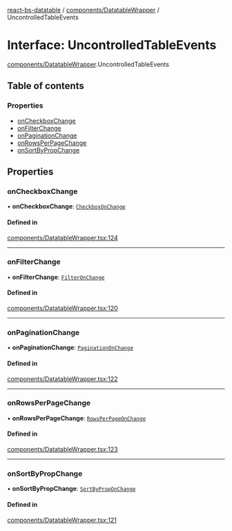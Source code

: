 [react-bs-datatable](../README.md) / [components/DatatableWrapper](../modules/components_DatatableWrapper.md) / UncontrolledTableEvents

# Interface: UncontrolledTableEvents

[components/DatatableWrapper](../modules/components_DatatableWrapper.md).UncontrolledTableEvents

## Table of contents

### Properties

- [onCheckboxChange](components_DatatableWrapper.UncontrolledTableEvents.md#oncheckboxchange)
- [onFilterChange](components_DatatableWrapper.UncontrolledTableEvents.md#onfilterchange)
- [onPaginationChange](components_DatatableWrapper.UncontrolledTableEvents.md#onpaginationchange)
- [onRowsPerPageChange](components_DatatableWrapper.UncontrolledTableEvents.md#onrowsperpagechange)
- [onSortByPropChange](components_DatatableWrapper.UncontrolledTableEvents.md#onsortbypropchange)

## Properties

### onCheckboxChange

• **onCheckboxChange**: [`CheckboxOnChange`](../modules/helpers_types.md#checkboxonchange)

#### Defined in

[components/DatatableWrapper.tsx:124](https://github.com/imballinst/react-bs-datatable/blob/e17bad5/src/components/DatatableWrapper.tsx#L124)

___

### onFilterChange

• **onFilterChange**: [`FilterOnChange`](../modules/helpers_types.md#filteronchange)

#### Defined in

[components/DatatableWrapper.tsx:120](https://github.com/imballinst/react-bs-datatable/blob/e17bad5/src/components/DatatableWrapper.tsx#L120)

___

### onPaginationChange

• **onPaginationChange**: [`PaginationOnChange`](../modules/helpers_types.md#paginationonchange)

#### Defined in

[components/DatatableWrapper.tsx:122](https://github.com/imballinst/react-bs-datatable/blob/e17bad5/src/components/DatatableWrapper.tsx#L122)

___

### onRowsPerPageChange

• **onRowsPerPageChange**: [`RowsPerPageOnChange`](../modules/helpers_types.md#rowsperpageonchange)

#### Defined in

[components/DatatableWrapper.tsx:123](https://github.com/imballinst/react-bs-datatable/blob/e17bad5/src/components/DatatableWrapper.tsx#L123)

___

### onSortByPropChange

• **onSortByPropChange**: [`SortByPropOnChange`](../modules/helpers_types.md#sortbyproponchange)

#### Defined in

[components/DatatableWrapper.tsx:121](https://github.com/imballinst/react-bs-datatable/blob/e17bad5/src/components/DatatableWrapper.tsx#L121)
